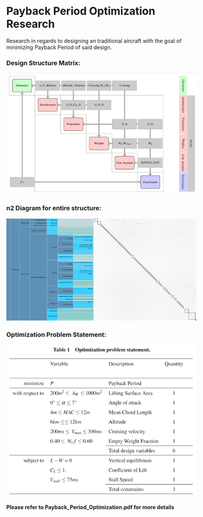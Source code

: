 # Payback Period Optimization Research
Research in regards to designing an traditional aircraft with the goal of minimizing Payback Period of said design.
### Design Structure Matrix:
![image](https://github.com/magecliff96/Payback-Period-Optimization-Study/blob/master/design_structure_matrix.bmp)

### n2 Diagram for entire structure:
![image](https://github.com/magecliff96/Payback-Period-Optimization-Study/blob/master/aircraft%20group.png)

### Optimization Problem Statement:
![image](https://github.com/magecliff96/Payback-Period-Optimization-Study/blob/master/optimization_problem_statement.bmp)

#### Please refer to Payback_Period_Optimization.pdf for more details
